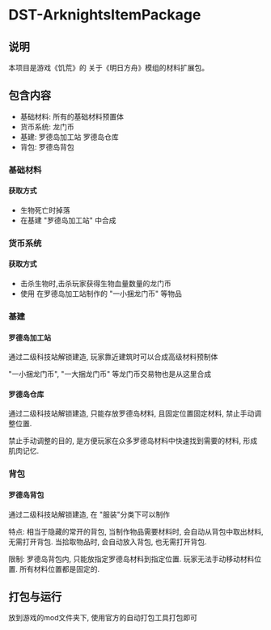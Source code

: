 # DST-ArknightsItemPackage

## 说明

本项目是游戏《饥荒》的 关于《明日方舟》模组的材料扩展包。

## 包含内容

* 基础材料: 所有的基础材料预置体
* 货币系统: 龙门币
* 基建: 罗德岛加工站 罗德岛仓库
* 背包: 罗德岛背包

### 基础材料

#### 获取方式
* 生物死亡时掉落
* 在基建 "罗德岛加工站" 中合成

### 货币系统

#### 获取方式
* 击杀生物时,击杀玩家获得生物血量数量的龙门币
* 使用 在罗德岛加工站制作的 "一小捆龙门币" 等物品

### 基建

#### 罗德岛加工站

通过二级科技站解锁建造, 玩家靠近建筑时可以合成高级材料预制体

"一小捆龙门币", "一大捆龙门币" 等龙门币交易物也是从这里合成

#### 罗德岛仓库

通过二级科技站解锁建造, 只能存放罗德岛材料, 且固定位置固定材料, 禁止手动调整位置.

禁止手动调整的目的, 是方便玩家在众多罗德岛材料中快速找到需要的材料, 形成肌肉记忆.

### 背包

#### 罗德岛背包

通过二级科技站解锁建造, 在 "服装"分类下可以制作

特点: 相当于隐藏的常开的背包, 当制作物品需要材料时, 会自动从背包中取出材料, 无需打开背包. 当拾取物品时, 会自动放入背包, 也无需打开背包.

限制: 罗德岛背包内, 只能放指定罗德岛材料到指定位置. 玩家无法手动移动材料位置. 所有材料位置都是固定的.

## 打包与运行

放到游戏的mod文件夹下, 使用官方的自动打包工具打包即可

